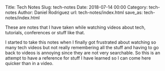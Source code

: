 Title: Tech Notes
Slug: tech-notes
Date: 2018-07-14 00:00
Category: tech-notes
Author: Daniel Rodriguez
url: tech-notes/index.html
save_as: tech-notes/index.html

These are notes that I have taken while watching videos about tech, tutorials, conferences or stuff like that.

I started to take this notes when I finally got frustrated about watching so many tech videos
but not really remembering all the stuff and having to go back to videos is annoying since
they are not very searchable. So this is an attempt to have a reference for stuff I have learned so I can
come here quicker than in a video.
